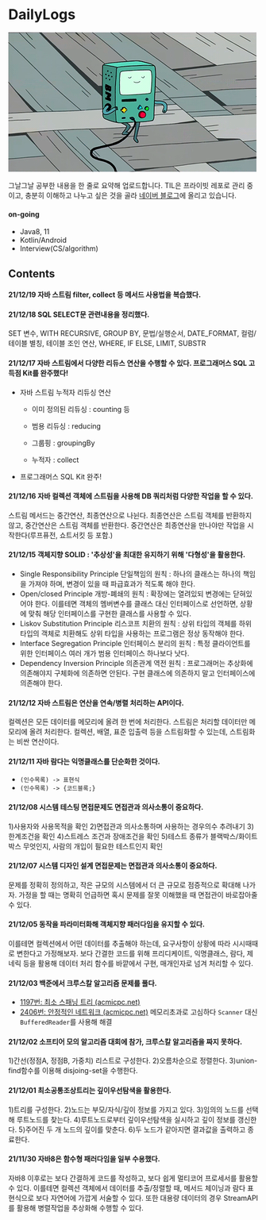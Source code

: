 # DailyLogs

![](비모.gif)

그날그날 공부한 내용을 한 줄로 요약해 업로드합니다. TIL은 프라이빗 레포로 관리 중이고, 충분히 이해하고 나누고 싶은 것을 골라 [네이버 블로그](https://blog.naver.com/PostList.naver?blogId=pty115&from=postList&categoryNo=71)에 올리고 있습니다.

#### on-going

- Java8, 11
- Kotlin/Android
- Interview(CS/algorithm)

## Contents

#### 21/12/19 자바 스트림 filter, collect 등 메서드 사용법을 복습했다.

#### 21/12/18 SQL SELECT문 관련내용을 정리했다.

SET 변수, WITH RECURSIVE, GROUP BY, 문법/실행순서, DATE_FORMAT, 컬럼/테이블 별칭, 테이블 조인 연산, WHERE, IF ELSE, LIMIT, SUBSTR

#### 21/12/17 자바 스트림에서 다양한 리듀스 연산을 수행할 수 있다. 프로그래머스 SQL 고득점 Kit를 완주했다!

- 자바 스트림 누적자 리듀싱 연산

  - 이미 정의된 리듀싱 : counting 등

  - 범용 리듀싱 : reducing

  - 그룹핑 : groupingBy

  - 누적자 : collect

- 프로그래머스 SQL Kit 완주!

#### 21/12/16 자바 컬렉션 객체에 스트림을 사용해 DB 쿼리처럼 다양한 작업을 할 수 있다.

스트림 메서드는 중간연산, 최종연산으로 나뉜다. 최종연산은 스트림 객체를 반환하지 않고, 중간연산은 스트림 객체를 반환한다. 중간연산은 최종연산을 만나야만  작업을 시작한다(루프퓨전, 쇼트서킷 등 포함.) 

#### 21/12/15 객체지향 SOLID : '추상성'을 최대한 유지하기 위해 '다형성'을 활용한다.

- Single Responsibility Principle 단일책임의 원칙 : 하나의 클래스는 하나의 책임을 가져야 하며, 변경이 있을 때 파급효과가 적도록 해야 한다.
- Open/closed Principle 개방-폐쇄의 원칙 : 확장에는 열려있되 변경에는 닫혀있어야 한다. 이를테면 객체의 멤버변수를 클래스 대신 인터페이스로 선언하면, 상황에 맞춰 해당 인터페이스를 구현한 클래스를 사용할 수 있다.
- Liskov Substitution Principle 리스코프 치환의 원칙 : 상위 타입의 객체를 하위 타입의 객체로 치환해도 상위 타입을 사용하는 프로그램은 정상 동작해야 한다. 
- Interface Segregation Principle 인터페이스 분리의 원칙 : 특정 클라이언트를 위한 인터페이스 여러 개가 범용 인터페이스 하나보다 낫다.
- Dependency Inversion Principle 의존관계 역전 원칙 : 프로그래머는 추상화에 의존해야지 구체화에 의존하면 안된다. 구현 클래스에 의존하지 말고 인터페이스에 의존해야 한다. 

#### 21/12/12 자바 스트림은 연산을 연속/병렬 처리하는 API이다.

컬렉션은 모든 데이터를 메모리에 올려 한 번에 처리한다. 스트림은 처리할 데이터만 메모리에 올려 처리한다. 컬렉션, 배열, 표준 입출력 등을 스트림화할 수 있는데, 스트림화는 비싼 연산이다. 

#### 21/12/11 자바 람다는 익명클래스를 단순화한 것이다. 

- `(인수목록) -> 표현식`
- `(인수목록) -> {코드블록;}`

#### 21/12/08 시스템 테스팅 면접문제도 면접관과 의사소통이 중요하다.

1)사용자와 사용목적을 확인 2)면접관과 의사소통하며 사용하는 경우의수 추려내기 3)한계조건을 확인 4)스트레스 조건과 장애조건을 확인 5)테스트 종류가 블랙박스/화이트박스 무엇인지, 사람의 개입이 필요한 테스트인지 확인

#### 21/12/07 시스템 디자인 설계 면접문제는 면접관과 의사소통이 중요하다.

문제를 정확히 정의하고, 작은 규모의 시스템에서 더 큰 규모로 점증적으로 확대해 나가자. 가정을 할 때는 명확히 언급하면 혹시 문제를 잘못 이해했을 때 면접관이 바로잡아줄 수 있다. 

#### 21/12/05 동작을 파라미터화해 객체지향 패러다임을 유지할 수 있다.

이를테면 컬렉션에서 어떤 데이터를 추출해야 하는데, 요구사항이 상황에 따라 시시때때로 변한다고 가정해보자. 보다 간결한 코드를 위해 프리디케이트, 익명클래스, 람다, 제네릭 등을 활용해 데이터 처리 함수를 바깥에서 구현, 매개인자로 넘겨 처리할 수 있다.

#### 21/12/03 백준에서 크루스칼 알고리즘 문제를 풀다.

- [1197번: 최소 스패닝 트리 (acmicpc.net)](https://www.acmicpc.net/problem/1197)
- [2406번: 안정적인 네트워크 (acmicpc.net)](https://www.acmicpc.net/problem/2406) 메모리초과로 고심하다 `Scanner` 대신 `BufferedReader`를 사용해 해결

#### 21/12/02 소프티어 모의 알고리즘 대회에 참가, 크루스칼 알고리즘을 짜지 못하다.

1)간선(정점A, 정점B, 가중치) 리스트로 구성한다. 2)오름차순으로 정렬한다. 3)union-find함수를 이용해 disjoing-set을 수행한다. 

#### 21/12/01 최소공통조상트리는 깊이우선탐색을 활용한다.

1)트리를 구성한다. 2)노드는 부모/자식/깊이 정보를 가지고 있다. 3)임의의 노드를 선택해 루트노드를 찾는다. 4)루트노드로부터 깊이우선탐색을 실시하고 깊이 정보를 갱신한다. 5)주어진 두 개 노드의 깊이를 맞춘다. 6)두 노드가 같아지면 결과값을 출력하고 종료한다. 

#### 21/11/30 자바8은 함수형 패러다임을 일부 수용했다.

자바8 이후로는 보다 간결하게 코드를 작성하고, 보다 쉽게 멀티코어 프로세서를 활용할 수 있다. 이를테면 컬렉션 객체에서 데이터를 추출/정렬할 때, 메서드 체이닝과 람다 표현식으로 보다 자연어에 가깝게 서술할 수 있다. 또한 대용량 데이터의 경우 StreamAPI를 활용해 병렬작업을 추상화해 수행할 수 있다.